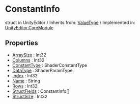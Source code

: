 # ConstantInfo
struct in UnityEditor
 / Inherits from: <a href="https://docs.unity3d.com/6000.1/Documentation/ScriptReference/ValueType.html">ValueType</a> / Implemented in: <a href="https://docs.unity3d.com/6000.1/Documentation/ScriptReference/UnityEditor.CoreModule.html">UnityEditor.CoreModule</a>

## Properties
- <a href="https://docs.unity3d.com/6000.1/Documentation/ScriptReference/ConstantInfo-ArraySize.html">ArraySize</a> : Int32
- <a href="https://docs.unity3d.com/6000.1/Documentation/ScriptReference/ConstantInfo-Columns.html">Columns</a> : Int32
- <a href="https://docs.unity3d.com/6000.1/Documentation/ScriptReference/ConstantInfo-ConstantType.html">ConstantType</a> : ShaderConstantType
- <a href="https://docs.unity3d.com/6000.1/Documentation/ScriptReference/ConstantInfo-DataType.html">DataType</a> : ShaderParamType
- <a href="https://docs.unity3d.com/6000.1/Documentation/ScriptReference/ConstantInfo-Index.html">Index</a> : Int32
- <a href="https://docs.unity3d.com/6000.1/Documentation/ScriptReference/ConstantInfo-Name.html">Name</a> : String
- <a href="https://docs.unity3d.com/6000.1/Documentation/ScriptReference/ConstantInfo-Rows.html">Rows</a> : Int32
- <a href="https://docs.unity3d.com/6000.1/Documentation/ScriptReference/ConstantInfo-StructFields.html">StructFields</a> : ConstantInfo[]
- <a href="https://docs.unity3d.com/6000.1/Documentation/ScriptReference/ConstantInfo-StructSize.html">StructSize</a> : Int32
